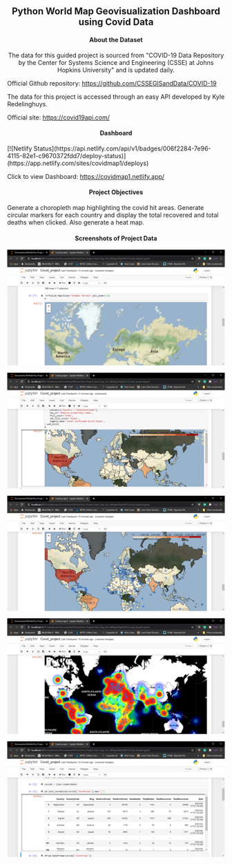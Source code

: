 <h2 align="center">Python World Map Geovisualization Dashboard using Covid Data</h2>
<h4 align="center">About the Dataset</h4>
<p align="center"> 
The data for this guided project is sourced from "COVID-19 Data Repository by the Center for Systems Science and Engineering (CSSE) at Johns Hopkins University" and is updated daily.

Official Github repository: https://github.com/CSSEGISandData/COVID-19

The data for this project is accessed through an easy API developed by Kyle Redelinghuys.

Official site: https://covid19api.com/
</p>
<h4 align="center">Dashboard</h4>
[![Netlify Status](https://api.netlify.com/api/v1/badges/006f2284-7e96-4115-82e1-c9670372fdd7/deploy-status)](https://app.netlify.com/sites/covidmap1/deploys)

Click to view Dashboard: https://covidmap1.netlify.app/
<h4 align="center">Project Objectives</h4>
<p aling="center">
    Generate a choropleth map highlighting the covid hit areas. Generate circular markers for each country and display the total recovered and total deaths when clicked. Also generate a heat map.
</p>
<h4 align="center">Screenshots of Project Data</h4>
<p align="center"><img src="/pictures/pic (1).png"/></p> 
<p align="center"><img src="/pictures/pic (2).png"/></p> 
<p align="center"><img src="/pictures/pic (3).png"/></p>
<p align="center"><img src="/pictures/pic (4).png"/></p> 
<p align="center"><img src="/pictures/pic (5).png"/></p> 
